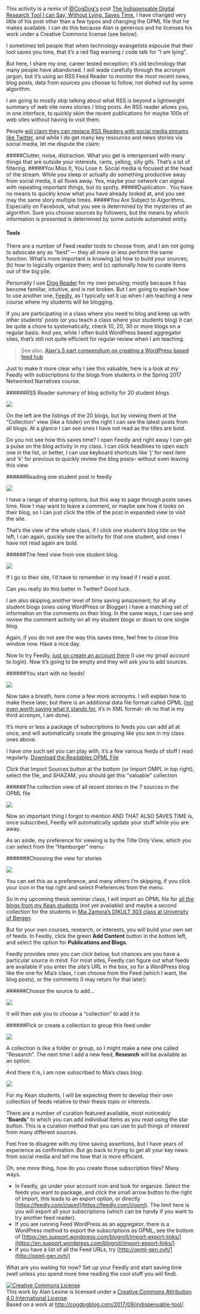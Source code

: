 This activity is a remix of [@CogDog's](https://twitter.com/cogdog) post [The Indispensable Digital Research Tool I can Say, Without Lying, Saves Time.](http://cogdogblog.com/2017/09/indispensable-tool/) I have changed very little of his post other than a few typos and changing the OPML file that he makes available. I can do this because Alan is generous and he licenses his work under a Creative Commons license (see below).

I sometimes tell people that when technology evangelists espouse that their tool saves you time, that it’s a red flag warning / code talk for “I am lying”.

But here, I share my one, career tested exception; it’s old technology that many people have abandoned. I will wade carefully through the acronym jargon, but it’s using an RSS Feed Reader to monitor the most recent news, blog posts, data from sources you choose to follow, not dished out by some algorithm.

I am going to mostly skip talking about what RSS is beyond a lightweight summary of web site news stories / blog posts. An RSS reader allows you, in one interface, to quickly skim the recent publications for maybe 100s of web sites without having to visit them.

People [will claim they can replace RSS Readers with social media streams like Twitter](https://www.cnet.com/how-to/how-twitter-replaced-my-rss-reader/), and while I do get many key resources and news stories via social media, let me dispute the claim:

#####Clutter, noise, distraction. 
What you get is interspersed with many things that are outside your interests, rants, yelling, silly gifs. That’s a lot of filtering.
#####You Miss It, You Lose it.
Social media is focused at the head of the stream. While you sleep or actually do something productive away from social media, it all flows away. Yes, maybe your network can signal with repeating important things, but its spotty.
#####Duplication .
You have no means to quickly know what you have already looked at, and you see may the same story multiple times.
#####You Are Subject to Algorithms.
Especially on Facebook, what you see is determined by the mysteries of an algorithm. Sure you choose sources by followers, but the means by which information is presented is determined by some outside automated entity.

#### Tools
There are a number of Feed reader tools to choose from, and I am not going to advocate any as “best” — they all more or less perform the same function. What’s more important is knowing (a) how to build your sources; (b) how to logically organize them; and (c) optionally how to curate items out of the big pile.

Personally I use [Digg Reader](http://digg.com/reader) for my own perusing; mostly because it has become familiar, intuitive, and is not broken. But I am going to explain how to use another one, [Feedly](http://feedly.com/), as I typically set it up when I am teaching a new course where my students will be blogging.

If you are participating in a class where you need to blog and keep up with other students' posts (or you teach a class where your students blog) it can be quite a chore to systematically, check 10, 20, 30 or more blogs on a regular basis. And yes, while I often build WordPress based aggregator sites, that’s still not quite efficient for regular review when I am teaching.


> See also, [Alan's 5 part compendium on creating a WordPress based feed hub](http://cogdogblog.com/2014/07/feed-wordpress-101/)

Just to make it more clear why I see this valuable, here is a look at my Feedly with subscriptions to the blogs from students in the Spring 2017 Networked Narratives course.

######RSS Reader summary of blog activity for 20 student blogs


![](http://cogdogblog.com/wp-content/uploads/2017/09/feedly-netnarr-1024x523.jpg)


On the left are the listings of the 20 blogs, but by viewing them at the “Collection” view (like a folder) on the right I can see the latest posts from all blogs. At a glance I can see ones I have not read as the titles are bold.

Do you not see how this saves time? I open Feedly and right away I can get a pulse on the blog activity in my class. I can click headlines to open each one in the list, or better, I can use keyboard shortcuts like 'j' for next item and 'k' for previous to quickly review the blog posts– without even leaving this view


######Reading one student post in feedly

![](http://cogdogblog.com/wp-content/uploads/2017/09/feedly-read-1024x645.jpg)

I have a range of sharing options, but this way to page through posts saves time. Now I may want to leave a comment, or maybe see how it looks on their blog, so I can just click the title of the post in expanded view to visit the site.

That’s the view of the whole class, if I click one student’s blog title on the left, I can again, quickly see the activity for that one student, and ones I have not read again are bold.


######The feed view from one student blog.

![](http://cogdogblog.com/wp-content/uploads/2017/09/feedly-one-feed-1024x529.jpg)

If I go to their site, I’d have to remember in my head if I read a post.

Can you really do this better in Twitter? Good luck.

I am also skipping another level of time saving amazement; for all my student blogs (ones using WordPress or Blogger) I have a matching set of information on the comments on their blog. In the same ways, I can see and review the comment activity on all my student blogs or down to one single blog.

Again, if you do not see the way this saves time, feel free to close this window now. Have a nice day.

Now to try Feedly, [just go create an account there](http://feedly.com/) (I use my gmail account to login). Now it’s going to be empty and they will ask you to add sources.

######You start with no feeds!

![](http://cogdogblog.com/wp-content/uploads/2017/09/feedly-import-1024x660.jpg)

Now take a breath, here come a few more acronyms. I will explain how to make these later, but there is an additional data file format called OPML ([not even worth saying what it stands for](https://en.wikipedia.org/wiki/OPML), it’s in XML format- oh no that is my third acronym, I am done).

It’s more or less a package of subscriptions to feeds you can add all at once, and will automatically create the grouping like you see in my class ones above.

I have one such set you can play with, it’s a few various feeds of stuff I read regularly. [Download the Readables OPML File](http://cogdogblog.com/stuff/readables.xml)

Click that Import Sources button at the bottom (or Import OMPL in top right), select the file, and SHAZAM, you should get this “valuable” collection


######The collection view of all recent stories in the 7 sources in the OPML file

![](http://cogdogblog.com/wp-content/uploads/2017/09/feedly-import-1-1024x495.jpg)

Now an important thing I forgot to mention AND THAT ALSO SAVES TIME is, once subscribed, Feedly will automatically update your stuff while you are away.

As an aside, my preference for viewing is by the Title Only View, which you can select from the “Hamburger” menu:


#######Choosing the view for stories

![](http://cogdogblog.com/wp-content/uploads/2017/09/title-view.jpg)

You can set this as a preference, and many others I’m skipping, if you click your icon in the top right and select Preferences from the menu.

So in my upcoming thesis seminar class, I will import an OPML file for [all the blogs from my Kean students](http://resnetsem.arganee.world/) (not yet available) and maybe a second collection for the students in [Mia Zamora’s DIKULT 303 class at University of Bergen](http://networks.miazamoraphd.com/).

But for your own courses, research, or interests, you will build your own set of feeds. In Feedly, click the green **Add Content** button in the bottom left, and select the option for **Publications and Blogs**.

Feedly provides ones you can click below, but chances are you have a particular source in mind. For most sites, Feedly can figure out what feeds are available if you enter the site’s URL in the box, so for a WordPress blog like the one for Mia’s class, I can choose from the Feed (which I want, the blog posts), or the comments (I may return for that later):


######Choose the source to add…

![](http://cogdogblog.com/wp-content/uploads/2017/09/addsource-1024x529.jpg)

It will then ask you to choose a “collection” to add it to

######Pick or create a collection to group this feed under


![](http://cogdogblog.com/wp-content/uploads/2017/09/follow-new-1024x560.jpg)


A collection is like a folder or group, so I might make a new one called “Research”. The next time I add a new feed, **Research** will be available as an option.

And there it is, I am now subscribed to Mia’s class blog:

![](http://cogdogblog.com/wp-content/uploads/2017/09/feedly-added-to-collection-1024x297.jpg)

For my Kean students, I will be expecting them to develop their own collection of feeds relative to their thesis topic or interests.

There are a number of curation featured available, most noticeably “**Boards**” to which you can add individual items as you read using the star button. This is a curation method that you can use to pull things of interest from many different sources.

Feel free to disagree with my time saving assertions, but I have years of experience as confirmation. But go back to trying to get all your key news from social media and tell me how that is more efficient.

Oh, one more thing, how do you create those subscription files? Many ways.

* In Feedly, go under your account icon and look for organize. Select the feeds you want to package, and click the small arrow button to the right of Import, this leads to an export option, or directly [https://feedly.com/i/opml](https://feedly.com/i/opml). The limit here is you will export all your subscriptions (which can be handy if you want to try another feed reader).
* If you are running Feed WordPress as an aggregator, there is a WordPress method to export the subscriptions as OPML, see the bottom of [https://en.support.wordpress.com/blogroll/import-export-links/](https://en.support.wordpress.com/blogroll/import-export-links/)
* If you have a list of all the Feed URLs, try [http://opml-gen.ovh/](http://opml-gen.ovh/)

What are you waiting for now? Set up your Feedly and start saving time (well unless you spend more time reading the cool stuff you will find).




<a rel="license" href="http://creativecommons.org/licenses/by/4.0/"><img alt="Creative Commons License" style="border-width:0" src="https://i.creativecommons.org/l/by/4.0/88x31.png" /></a><br />This work by <span xmlns:cc="http://creativecommons.org/ns#" property="cc:attributionName">Alan Levine</span> is licensed under a <a rel="license" href="http://creativecommons.org/licenses/by/4.0/">Creative Commons Attribution 4.0 International License</a>.<br />Based on a work at <a xmlns:dct="http://purl.org/dc/terms/" href="http://cogdogblog.com/2017/09/indispensable-tool/" rel="dct:source">http://cogdogblog.com/2017/09/indispensable-tool/</a>.